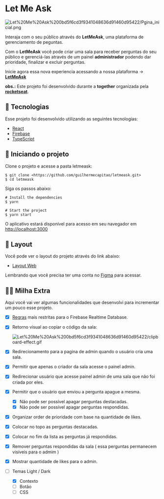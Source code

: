 # Let Me Ask

![Let%20Me%20Ask%200bd5f6cd3f9341048636d91460d95422/Pgina_inicial.png](Let%20Me%20Ask%200bd5f6cd3f9341048636d91460d95422/Pgina_inicial.png)

Interaja com o seu público através do **LetMeAsk**, uma plataforma de gerenciamento de peguntas.

Com o **LetMeAsk**  você pode criar uma sala para receber perguntas do seu público e gerenciá-las através de um painel **administrador** podendo dar prioridade, finalizar e excluir perguntas.

Inicie agora essa nova experiencia acessando a nossa plataforma → **[LetMeAsk](https://dev-letmeask.herokuapp.com/)**

**obs.:** Este projeto foi desenvolvido durante a **<nlw/> together** organizada pela **[rocketseat](https://rocketseat.com.br/)**.

## 🧪 Tecnologias

Esse projeto foi desenvolvido utilizando as seguintes tecnologias:

- [React](https://reactjs.org/)
- [Firebase](https://firebase.google.com/)
- [TypeScript](https://www.typescriptlang.org/)

## 🚀 Iniciando o projeto

Clone o projeto e acesse a pasta letmeask:

```
$ git clone <https://github.com/guilhermecapitao/letmeask.git>
$ cd letmeask
```

Siga os passos abaixo:

```
# Install the dependencies
$ yarn

# Start the project
$ yarn start
```

O aplicativo estará disponível para acesso em seu navegador em [http://localhost:3000](http://localhost:3000/)

## 🔖 Layout

Você pode ver o layout do projeto através do link abaixo:

- [Layout Web](https://www.figma.com/file/u0BQK8rCf2KgzcukdRRCWh/Letmeask/duplicate)

Lembrando que você precisa ter uma conta no [Figma](http://figma.com/) para acessar.

## 👨‍💻 Milha Extra

Aqui você vai ver algumas funcionalidades que desenvolvi para incrementar um pouco esse projeto.

- [x]  [Regras](https://www.notion.so/86c1b697b0ebf3d9dbbd821d2faa1d71) mais restritas para o Firebase Realtime Database.
- [x]  Retorno visual ao copiar o código da sala:

    ![Let%20Me%20Ask%200bd5f6cd3f9341048636d91460d95422/clipboard-effect.gif](Let%20Me%20Ask%200bd5f6cd3f9341048636d91460d95422/clipboard-effect.gif)

- [x]  Redirecionamento para a pagina de admin quando o usuário cria uma sala.
- [x]  Permitir que apenas o criador da sala acesse o painel admin.
- [x]  Redirecionar usuário que acesse painel admin de uma sala que não foi criada por eles.
- [x]  Permitir que o usuário que enviou a pergunta apague a mesma.
    - [x]  Não pode ser possível apagar perguntas destacadas.
    - [x]  Não pode ser possível apagar perguntas respondidas.
- [x]  Organizar order de prioridade com base na quantidade de likes.
- [x]  Colocar no topo as perguntas destacadas.
- [x]  Colocar no fim da lista as perguntas já respondidas.
- [x]  Remover perguntas respondidas da sala ( essa perguntas permanecem visíveis para o admim )
- [x]  Mostrar quantidade de likes para o admin.
- [ ]  Temas Light / Dark
    - [x]  Contexto
    - [ ]  Botão
    - [ ]  CSS